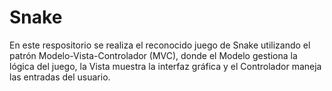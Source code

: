 # Snake
En este respositorio se realiza el reconocido juego de Snake utilizando el patrón Modelo-Vista-Controlador (MVC), donde el Modelo gestiona la lógica del juego, la Vista muestra la interfaz gráfica y el Controlador maneja las entradas del usuario.
